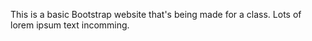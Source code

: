 This is a basic Bootstrap website that's being made for a class.
Lots of lorem ipsum text incomming.
